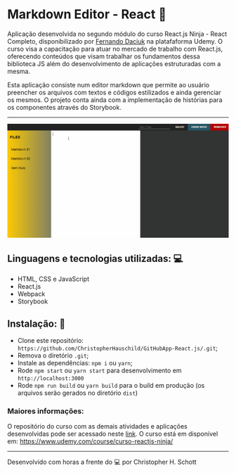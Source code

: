 # Markdown Editor - React :pencil:

Aplicação desenvolvida no segundo módulo do curso React.js Ninja - React Completo, disponibilizado por <a href="https://github.com/fdaciuk">Fernando Daciuk</a> na platafaforma Udemy. O curso visa a capacitação para atuar no mercado de trabalho com React.js, oferecendo conteúdos que visam trabalhar os fundamentos dessa biblioteca JS além do desenvolvimento de aplicações estruturadas com a mesma.

Esta aplicação consiste num editor markdown que permite ao usuário preencher os arquivos com textos e códigos estilizados e ainda gerenciar os mesmos. O projeto conta ainda com a implementação de histórias para os componentes através do Storybook.

<hr>
<p align="center">
  <img width="900px" src="https://github.com/ChristopherHauschild/markdown-editor-react/blob/master/ME.gif?raw=true" />
 </p>

## Linguagens e tecnologias utilizadas: :computer:

<ul list-style="none">
  <li> HTML, CSS e JavaScript </li>
  <li> React.js </li>
  <li> Webpack </li>
  <li> Storybook </li>
</ul>


## Instalação: :rocket:

- Clone este repositório: `https://github.com/ChristopherHauschild/GitHubApp-React.js/.git`;
- Remova o diretório `.git`;
- Instale as dependências: `npm i` ou `yarn`;
- Rode `npm start` ou `yarn start` para desenvolvimento em `http://localhost:3000`
- Rode `npm run build` ou `yarn build` para o build em produção (os arquivos serão gerados no diretório `dist`)

### Maiores informações:

O repositório do curso com as demais atividades e aplicações desenvolvidas pode ser acessado neste <a href="https://github.com/ChristopherHauschild/curso-react-ninja">link</a>. O curso está em disponível em: https://www.udemy.com/course/curso-reactjs-ninja/

<hr>

Desenvolvido com horas a frente do :computer: por Christopher H. Schott
